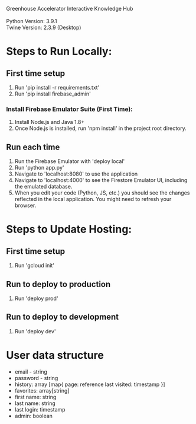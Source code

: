 Greenhouse Accelerator Interactive Knowledge Hub<br>
<br>
Python Version: 3.9.1<br>
Twine Version: 2.3.9 (Desktop)


# Steps to Run Locally:
## First time setup
1. Run 'pip install -r requirements.txt'
2. Run 'pip install firebase_admin'

### Install Firebase Emulator Suite (First Time):
1. Install Node.js and Java 1.8+
2. Once Node.js is installed, run 'npm install' in the project root directory.

## Run each time
1. Run the Firebase Emulator with 'deploy local'
2. Run 'python app.py'
3. Navigate to 'localhost:8080' to use the application
4. Navigate to 'localhost:4000' to see the Firestore Emulator UI, including the emulated
database.
5. When you edit your code (Python, JS, etc.) you should see the changes reflected in
the local application. You might need to refresh your browser.


# Steps to Update Hosting:
## First time setup
1. Run 'gcloud init'

## Run to deploy to production
1. Run 'deploy prod'

## Run to deploy to development
1. Run 'deploy dev'

# User data structure
- email - string
- password - string
- history: array [map{
	page: reference
	last visited: timestamp
}]
- favorites: array[string]
- first name: string
- last name: string
- last login: timestamp
- admin: boolean